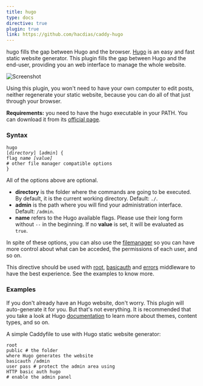 ```yaml
---
title: hugo
type: docs
directive: true
plugin: true
link: https://github.com/hacdias/caddy-hugo
---
```


hugo fills the gap between Hugo and the browser. [Hugo](http://gohugo.io/) is an easy and fast static website generator. This plugin fills the gap between Hugo and the end-user, providing you an web interface to manage the whole website.

![Screenshot](/resources/images/middleware/hugo.png)

Using this plugin, you won't need to have your own computer to edit posts, neither regenerate your static website, because you can do all of that just through your browser.

**Requirements:** you need to have the hugo executable in your PATH. You can download it from its [official page](http://gohugo.io).

### Syntax

<code class="block"><span class="hl-directive">hugo</span> <span class="hl-arg">[<i>directory</i>] [<i>admin</i>]</span> {
    <span class="hl-subdirective">flag</span> <i>name</i> <i>[value]</i>
    <span calss="hl-comment"># other file manager compatible options</span>
}</code>

All of the options above are optional.

* **directory** is the folder where the commands are going to be executed. By default, it is the current working directory. Default: `./`.
* **admin** is the path where you will find your administration interface. Default: `/admin`.
* **name** refers to the Hugo available flags. Please use their long form without `--` in the beginning. If no **value** is set, it will be evaluated as `true`.

In spite of these options, you can also use the [filemanager](/docs/filemanager) so you can have more control about what can be acceded, the permissions of each user, and so on.

This directive should be used with [root](/docs/root), [basicauth](/docs/basicauth) and [errors](/docs/errors) middleware to have the best experience. See the examples to know more.

### Examples

If you don't already have an Hugo website, don't worry. This plugin will auto-generate it for you. But that's not everything. It is recommended that you take a look at Hugo [documentation](http://gohugo.io/themes/overview/) to learn more about themes, content types, and so on.

A simple Caddyfile to use with Hugo static website generator:

<code class="block"><span class="hl-directive">root</span>      <span class="hl-arg">public</span>           <span class="hl-comment"># the folder where Hugo generates the website</span>
<span class="hl-directive">basicauth</span> <span class="hl-arg">/admin user pass</span> <span class="hl-comment"># protect the admin area using HTTP basic auth</span>
<span class="hl-directive">hugo</span>                       <span class="hl-comment"># enable the admin panel</span></code>
